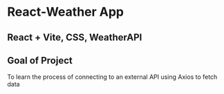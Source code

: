 # React-Weather App 

<h2>React + Vite, CSS, WeatherAPI</h2>

<h2>Goal of Project</h2>
<p>To learn the process of connecting to an external API using Axios to fetch data</p>

